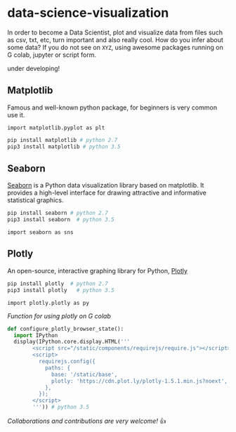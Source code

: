# data-science-visualization
In order to become a Data Scientist, plot and visualize data from files such as csv, txt, etc, turn important and also really cool. How do you infer about some data? If you do not see on ```XYZ```, using awesome packages running on G colab, jupyter or script form.

under developing!


## Matplotlib

Famous and well-known python package, for beginners is very common use it.

```
import matplotlib.pyplot as plt
```

```python
pip install matplotlib # python 2.7
pip3 install matplotlib # python 3.5
```

## Seaborn

[Seaborn](https://seaborn.pydata.org/) is a Python data visualization library based on matplotlib. It provides a high-level interface for drawing attractive and informative statistical graphics.

```python
pip install seaborn # python 2.7
pip3 install seaborn  # python 3.5
```

```
import seaborn as sns
```



## Plotly

An open-source, interactive graphing library for Python, [Plotly](https://plot.ly/python/)


```python
pip install plotly  # python 2.7
pip3 install plotly   # python 3.5
```
```
import plotly.plotly as py
```

*Function for using plotly on G colab*

```python
def configure_plotly_browser_state():
  import IPython
  display(IPython.core.display.HTML('''
        <script src="/static/components/requirejs/require.js"></script>
        <script>
          requirejs.config({
            paths: {
              base: '/static/base',
              plotly: 'https://cdn.plot.ly/plotly-1.5.1.min.js?noext',
            },
          });
        </script>
        ''')) # python 3.5
```


*Collaborations and contributions are very welcome!* :+1:
